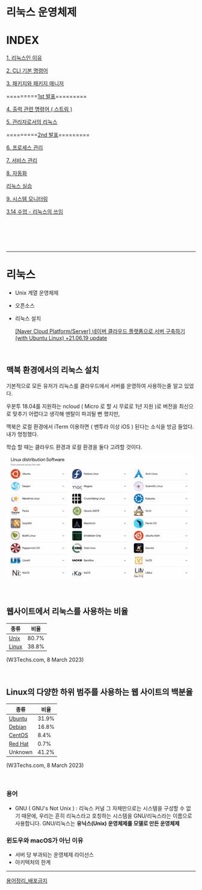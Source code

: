# 리눅스 운영체제

# INDEX

[1. 리눅스인 이유](/linux/1_리눅스인_이유.md)

[2. CLI 기본 명령어](/linux/2_CLI%20_%EA%B8%B0%EB%B3%B8_%EB%AA%85%EB%A0%B9%EC%96%B4.md)

[3. 패키지와 패키지 매니저](/linux/3_%ED%8C%A8%ED%82%A4%EC%A7%80%EC%99%80_%ED%8C%A8%ED%82%A4%EC%A7%80%EB%A7%A4%EB%8B%88%EC%A0%80.md)

=========[1st 발표](/linux/%EB%B0%9C%ED%91%9C.md)=========

[4. 출력 관련 명령어 ( 스트림 )](/linux/4_%EC%B6%9C%EB%A0%A5_%EA%B4%80%EB%A0%A8_%EB%AA%85%EB%A0%B9%EC%96%B4_(%EC%8A%A4%ED%8A%B8%EB%A6%BC).md)

[5. 관리자로서의 리눅스](/linux/5_%EA%B4%80%EB%A6%AC%EC%9E%90%EB%A1%9C%EC%84%9C%EC%9D%98_%EB%A6%AC%EB%88%85%EC%8A%A4.md)

=========[2nd 발표](/linux/%EB%B0%9C%ED%91%9C2.md)=========

[6. 프로세스 관리](/linux/6_%ED%94%84%EB%A1%9C%EC%84%B8%EC%8A%A4%EA%B4%80%EB%A6%AC.md)

[7. 서비스 관리](/linux/7_%EC%84%9C%EB%B9%84%EC%8A%A4%EA%B4%80%EB%A6%AC.md)

[8. 자동화](/linux/8_%EC%9E%90%EB%8F%99%ED%99%94.md)

[리눅스 실습](/linux/%EB%A6%AC%EB%88%85%EC%8A%A4%20%EC%8B%A4%EC%8A%B5.md)

[9. 시스템 모니터링](/linux/9_%EC%8B%9C%EC%8A%A4%ED%85%9C_%EB%AA%A8%EB%8B%88%ED%84%B0%EB%A7%81.md)

[3.14 수업 - 리눅스의 쓰임](/linux/3_14%20%EC%88%98%EC%97%85_%EB%A6%AC%EB%88%85%EC%8A%A4%EC%9D%98%EC%93%B0%EC%9E%84.md)

</br>
</br>
</br>
</br>

---

# 리눅스

- Unix 계열 운영체제
- 오픈소스
- 리눅스 설치
    
    [[Naver Cloud Platform/Server] 네이버 클라우드 플랫폼으로 서버 구축하기 (with Ubuntu Linux) +21.06.19 update](https://growingarchive.tistory.com/152)
    
</br>


## 맥북 환경에서의 리눅스 설치


기본적으로 모든 유저가 리눅스를 클라우드에서 서버를 운영하여 사용하는줄 알고 있었다. 

우분투 18.04를 지원하는 ncloud ( Micro 로 할 시 무료로 1년 지원 )로 버전을 최신으로 맞추기 어렵다고 생각해 멘탈이 파괴될 뻔 했지만,

맥북은 로컬 환경에서 iTerm 이용하면 ( 벤투라 이상 iOS ) 된다는 소식을 방금 들었다. 내가 멍청했다.

학습 할 때는 클라우드 환경과 로컬 환경을 둘다 고려할 것이다.

![스크린샷 2023-03-09 09.42.52.png](/linux/linux.png)

</br>

## **웹사이트에서 리눅스를 사용하는 비율**

| 종류 | 비율 |
| --- | --- |
| [Unix](https://w3techs.com/technologies/details/os-unix) | 80.7% |
| [Linux](https://w3techs.com/technologies/details/os-linux) | 38.8% |

(W3Techs.com, 8 March 2023)



</br>

## **Linux의 다양한 하위 범주를 사용하는 웹 사이트의 백분율**



| 종류 | 비율 |
| --- | --- |
| [Ubuntu](https://w3techs.com/technologies/details/os-ubuntu) | 31.9% |
| [Debian](https://w3techs.com/technologies/details/os-debian) | 16.8% |
| [CentOS](https://w3techs.com/technologies/details/os-centos) | 8.4% |
| [Red Hat](https://w3techs.com/technologies/details/os-redhat) | 0.7% |
| Unknown | 41.2% |

(W3Techs.com, 8 March 2023)

</br>

### 용어

- GNU ( GNU's Not Unix ) : 리눅스 커널 그 자체만으로는 시스템을 구성할 수 없기 때문에, 우리는 흔히 리눅스라고 호칭하는 시스템을 GNU/리눅스라는 이름으로 사용합니다. GNU/리눅스는 **유닉스(Unix) 운영체제를 모델로 만든 운영체제**

### 윈도우와 macOS가 아닌 이유

- 서버 당 부과되는 운영체제 라이선스
- 아키텍처의 한계

---

[용어정리_배포금지](%E1%84%85%E1%85%B5%E1%84%82%E1%85%AE%E1%86%A8%E1%84%89%E1%85%B3%20%E1%84%8B%E1%85%AE%E1%86%AB%E1%84%8B%E1%85%A7%E1%86%BC%E1%84%8E%E1%85%A6%E1%84%8C%E1%85%A6%200c4f4774e24f482789579df6af574bad/%E1%84%8B%E1%85%AD%E1%86%BC%E1%84%8B%E1%85%A5%E1%84%8C%E1%85%A5%E1%86%BC%E1%84%85%E1%85%B5_%E1%84%87%E1%85%A2%E1%84%91%E1%85%A9%E1%84%80%E1%85%B3%E1%86%B7%E1%84%8C%E1%85%B5%20e9ac9e7ae83c4adf895993f7c836899e.md)